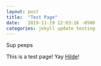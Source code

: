 ```yaml
---
layout: post
title:  "Test Page"
date:   2019-11-19 12:03:16 -0500
categories: jekyll update testing
---
```

Sup peeps

This is a test page!
Yay [Hilde][hilde-data]!

[hilde-data]: https://8wayrun.com/wiki/hilde-frame-data-sc5/